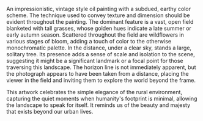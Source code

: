  An impressionistic, vintage style oil painting with a subdued, earthy color scheme. The technique used to convey texture and dimension should be evident throughout the painting. The dominant feature is a vast, open field blanketed with tall grasses, whose golden hues indicate a late summer or early autumn season. Scattered throughout the field are wildflowers in various stages of bloom, adding a touch of color to the otherwise monochromatic palette. In the distance, under a clear sky, stands a large, solitary tree. Its presence adds a sense of scale and isolation to the scene, suggesting it might be a significant landmark or a focal point for those traversing this landscape. The horizon line is not immediately apparent, but the photograph appears to have been taken from a distance, placing the viewer in the field and inviting them to explore the world beyond the frame. 

This artwork celebrates the simple elegance of the rural environment, capturing the quiet moments when humanity's footprint is minimal, allowing the landscape to speak for itself. It reminds us of the beauty and majesty that exists beyond our urban lives.
